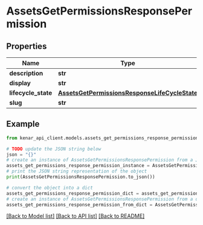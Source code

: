 # AssetsGetPermissionsResponsePermission


## Properties

Name | Type | Description | Notes
------------ | ------------- | ------------- | -------------
**description** | **str** |  | [optional] 
**display** | **str** |  | [optional] 
**lifecycle_state** | [**AssetsGetPermissionsResponseLifeCycleState**](AssetsGetPermissionsResponseLifeCycleState.md) |  | [optional] 
**slug** | **str** |  | [optional] 

## Example

```python
from kenar_api_client.models.assets_get_permissions_response_permission import AssetsGetPermissionsResponsePermission

# TODO update the JSON string below
json = "{}"
# create an instance of AssetsGetPermissionsResponsePermission from a JSON string
assets_get_permissions_response_permission_instance = AssetsGetPermissionsResponsePermission.from_json(json)
# print the JSON string representation of the object
print(AssetsGetPermissionsResponsePermission.to_json())

# convert the object into a dict
assets_get_permissions_response_permission_dict = assets_get_permissions_response_permission_instance.to_dict()
# create an instance of AssetsGetPermissionsResponsePermission from a dict
assets_get_permissions_response_permission_from_dict = AssetsGetPermissionsResponsePermission.from_dict(assets_get_permissions_response_permission_dict)
```
[[Back to Model list]](../README.md#documentation-for-models) [[Back to API list]](../README.md#documentation-for-api-endpoints) [[Back to README]](../README.md)



